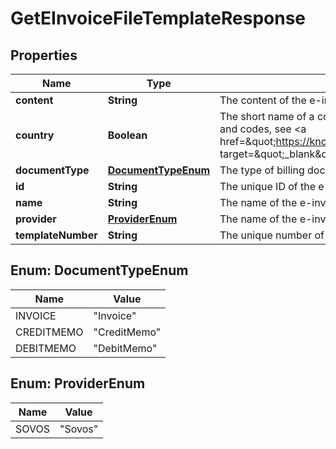

# GetEInvoiceFileTemplateResponse


## Properties

| Name | Type | Description | Notes |
|------------ | ------------- | ------------- | -------------|
|**content** | **String** | The content of the e-invoice file template, which must be encoded in Base64 format.  |  [optional] |
|**country** | **Boolean** | The short name of a country or region where you must comply with e-invoicing requirements. For example, &#x60;IN&#x60; for India. For the full list of country names and codes, see &lt;a href&#x3D;\&quot;https://knowledgecenter.zuora.com/Quick_References/Country%2C_State%2C_and_Province_Codes/A_Country_Names_and_Their_ISO_Codes\&quot; target&#x3D;\&quot;_blank\&quot;&gt;ISO Standard Country Codes&lt;/a&gt;.  |  [optional] |
|**documentType** | [**DocumentTypeEnum**](#DocumentTypeEnum) | The type of billing document for which the e-invoice file template is intended.  |  [optional] |
|**id** | **String** | The unique ID of the e-invoice file template.  |  [optional] |
|**name** | **String** | The name of the e-invoice file template.  |  [optional] |
|**provider** | [**ProviderEnum**](#ProviderEnum) | The name of the e-invoicing service provider that assists in generating e-invoice files for billing documents.   |  [optional] |
|**templateNumber** | **String** | The unique number of the e-invoice file template.  |  [optional] |



## Enum: DocumentTypeEnum

| Name | Value |
|---- | -----|
| INVOICE | &quot;Invoice&quot; |
| CREDITMEMO | &quot;CreditMemo&quot; |
| DEBITMEMO | &quot;DebitMemo&quot; |



## Enum: ProviderEnum

| Name | Value |
|---- | -----|
| SOVOS | &quot;Sovos&quot; |



